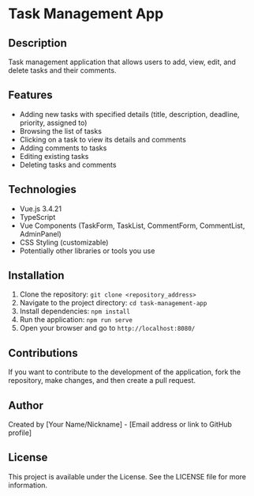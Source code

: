 # Task Management App

## Description

Task management application that allows users to add, view, edit, and delete tasks and their comments.

## Features

- Adding new tasks with specified details (title, description, deadline, priority, assigned to)
- Browsing the list of tasks
- Clicking on a task to view its details and comments
- Adding comments to tasks
- Editing existing tasks
- Deleting tasks and comments

## Technologies

- Vue.js 3.4.21
- TypeScript
- Vue Components (TaskForm, TaskList, CommentForm, CommentList, AdminPanel)
- CSS Styling (customizable)
- Potentially other libraries or tools you use

## Installation

1. Clone the repository: `git clone <repository_address>`
2. Navigate to the project directory: `cd task-management-app`
3. Install dependencies: `npm install`
4. Run the application: `npm run serve`
5. Open your browser and go to `http://localhost:8080/`

## Contributions

If you want to contribute to the development of the application, fork the repository, make changes, and then create a pull request.

## Author

Created by [Your Name/Nickname] - [Email address or link to GitHub profile]

## License

This project is available under the License. See the LICENSE file for more information.
